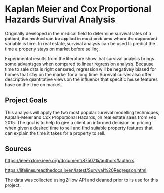 # **Kaplan Meier and Cox Proportional Hazards Survival Analysis** 

Originally developed in the medical field to determine survival rates of a patient, the method can be applied in most problems where the dependent variable is time. In real estate, survival analysis can be used to predict the time a property stays on market before selling. 

Experimental results from the literature show that survival analysis brings some advantages when compared to linear regression analysis. Because time to sale data is right censored, regression will be negatively biased for homes that stay on the market for a long time. Survival curves also offer descriptive quantitative views on the influence that specific house features have on the time on market.

## **Project Goals**
This analysis will apply the two most popular survival modelling techniques, Kaplan-Meier and Cox Proportional Hazards, on real estate sales from Feb 2015. The goal is to help to give a client an informed decision on pricing when given a desired time to sell and find suitable property features that can explain the time it takes for a property to sell.

## **Sources**
https://ieeexplore.ieee.org/document/8750715/authors#authors

https://lifelines.readthedocs.io/en/latest/Survival%20Regression.html

The data was collected using Zillow API and cleaned prior to its use for this project. 
